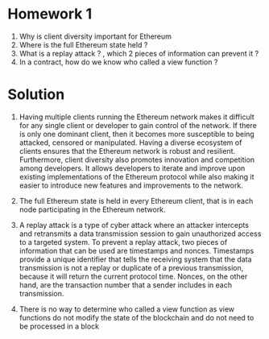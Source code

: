 # Homework 1
1. Why is client diversity important for Ethereum
2. Where is the full Ethereum state held ?
3. What is a replay attack ? , which 2 pieces of information can prevent it ?
4. In a contract, how do we know who called a view function ?

# Solution
1. Having multiple clients running the Ethereum network makes it difficult for any single client or developer to gain control of the network. If there is only one dominant client, then it becomes more susceptible to being attacked, censored or manipulated. Having a diverse ecosystem of clients ensures that the Ethereum network is robust and resilient. Furthermore, client diversity also promotes innovation and competition among developers. It allows developers to iterate and improve upon existing implementations of the Ethereum protocol while also making it easier to introduce new features and improvements to the network.

2. The full Ethereum state is held in every Ethereum client, that is in each node participating in the Ethereum network.

3. A replay attack is a type of cyber attack where an attacker intercepts and retransmits a data transmission session to gain unauthorized access to a targeted system. To prevent a replay attack, two pieces of information that can be used are timestamps and nonces. Timestamps provide a unique identifier that tells the receiving system that the data transmission is not a replay or duplicate of a previous transmission, because it will return the current protocol time. Nonces, on the other hand, are the transaction number that a sender includes in each transmission.

4. There is no way to determine who called a view function as view functions do not modify the state of the blockchain and do not need to be processed in a block

